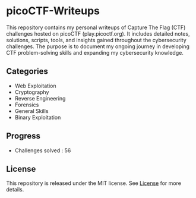 # picoCTF-Writeups
This repository contains my personal writeups of Capture The Flag (CTF) challenges hosted on picoCTF (play.picoctf.org). It includes detailed notes, solutions, scripts, tools, and insights gained throughout the cybersecurity challenges. The purpose is to document my ongoing journey in developing CTF problem-solving skills and expanding my cybersecurity knowledge.
## Categories
- Web Exploitation
- Cryptography
- Reverse Engineering
- Forensics
- General Skills
- Binary Exploitation
## Progress
- Challenges solved : 56
## License
This repository is released under the MIT license. See [License](https://github.com/msvignesh-25/picoCTF-Writeups/blob/main/LICENSE) for more details.
